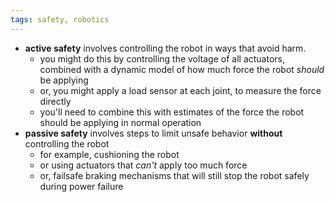 ```yaml
---
tags: safety, robotics
---
```


- **active safety** involves controlling the robot in ways that avoid harm.
	- you might do this by controlling the voltage of all actuators, combined with a dynamic model of how much force the robot _should_ be applying
	- or, you might apply a load sensor at each joint, to measure the force directly
	- you'll need to combine this with estimates of the force the robot should be applying in normal operation
- **passive safety** involves steps to limit unsafe behavior **without** controlling the robot
	- for example, cushioning the robot
	- or using actuators that _can't_ apply too much force
	- or, failsafe braking mechanisms that will still stop the robot safely during power failure